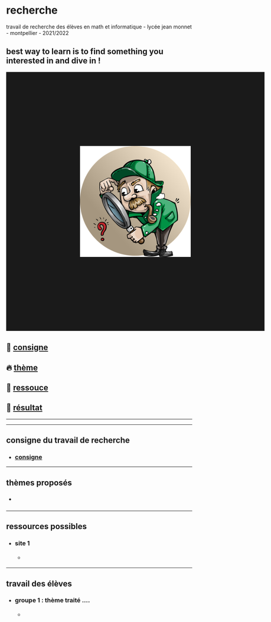 # recherche
travail de recherche des élèves en math et informatique - lycée jean monnet - montpellier - 2021/2022

best way to learn is to find something you interested in and dive in !
-------------------------------------------------------------------------------------------------------

<a href="https://youtu.be/hB6bfw622fo" target="_blank"><img src="https://github.com/Math13Net/recherche/blob/main/recherche.png" alt="Math TS" width="300" height="300" border="200" /></a>

## 🌈 [consigne](#consigne)

## 🔥 [thème](#theme)

## 🚀 [ressouce](#ressource)

## 👋 [résultat](#resultat)


------------------------------------------------------------------------------------------------
------------------------------------------------------------------------------------------------
## <a name="consigne"></a> consigne du travail de recherche
* ### [consigne](https://github.com/Math13Net/recherche/blob/main/Consigne.pdf)

---------------------------------------------------------------------------------------------------------------------------
## <a name="theme"></a> thèmes proposés
* ### []()



---------------------------------------------------------------------------------------------------------------------------
## <a name="ressource"></a> ressources possibles
* ### site 1
  * #### []()


---------------------------------------------------------------------------------------------------------------------------
## <a name="resultat"></a> travail des élèves
* ### groupe 1 : thème traité ....
  * #### []()
